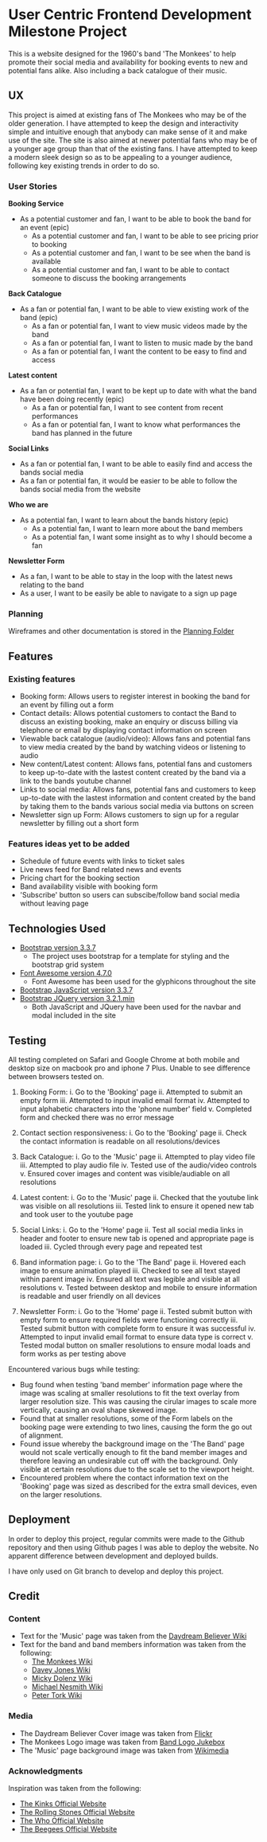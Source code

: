 # User Centric Frontend Development Milestone Project

This is a website designed for the 1960's band 'The Monkees' to help promote their social media and availability for booking events to new and potential fans alike. Also including a back catalogue of their music. 


## UX

This project is aimed at existing fans of The Monkees who may be of the older generation. I have attempted to keep the design and interactivity simple and intuitive enough that anybody can make sense of it and make use of the site. 
The site is also aimed at newer potential fans who may be of a younger age group than that of the existing fans. I have attempted to keep a modern sleek design so as to be appealing to a younger audience, following key existing trends in order to do so. 

### User Stories

**Booking Service**

- As a potential customer and fan, I want to be able to book the band for an event (epic)
  - As a potential customer and fan, I want to be able to see pricing prior to booking
  - As a potential customer and fan, I want to be see when the band is available
  - As a potential customer and fan, I want to be able to contact someone to discuss the booking arrangements

**Back Catalogue**

- As a fan or potential fan, I want to be able to view existing work of the band (epic)
  - As a fan or potential fan, I want to view music videos made by the band
  - As a fan or potential fan, I want to listen to music made by the band
  - As a fan or potential fan, I want the content to be easy to find and access

**Latest content**

- As a fan or potential fan, I want to be kept up to date with what the band have been doing recently (epic)
  - As a fan or potential fan, I want to see content from recent performances
  - As a fan or potential fan, I want to know what performances the band has planned in the future

**Social Links**

- As a fan or potential fan, I want to be able to easily find and access the bands social media
- As a fan or potential fan, it would be easier to be able to follow the bands social media from the website

**Who we are**

- As a potential fan, I want to learn about the bands history (epic)
  - As a potential fan, I want to learn more about the band members
  - As a potential fan, I want some insight as to why I should become a fan

**Newsletter Form**

- As a fan, I want to be able to stay in the loop with the latest news relating to the band
- As a user, I want to be easily be able to navigate to a sign up page

### Planning 

Wireframes and other documentation is stored in the [Planning Folder](planning)


## Features

### Existing features

- Booking form: Allows users to register interest in booking the band for an event by filling out a form
- Contact details: Allows potential customers to contact the Band to discuss an existing booking, make an enquiry or discuss billing via telephone or email by displaying contact information on screen
- Viewable back catalogue (audio/video): Allows fans and potential fans to view media created by the band by watching videos or listening to audio
- New content/Latest content: Allows fans, potential fans and customers to keep up-to-date with the lastest content created by the band via a link to the bands youtube channel
- Links to social media: Allows fans, potential fans and customers to keep up-to-date with the lastest information and content created by the band by taking them to the bands various social media via buttons on screen
- Newsletter sign up Form: Allows customers to sign up for a regular newsletter by filling out a short form

### Features ideas yet to be added

- Schedule of future events with links to ticket sales
- Live news feed for Band related news and events
- Pricing chart for the booking section
- Band availability visible with booking form
- 'Subscribe' button so users can subscibe/follow band social media without leaving page


## Technologies Used

- [Bootstrap version 3.3.7](https://getbootstrap.com/docs/3.3/getting-started/)
  - The project uses bootstrap for a template for styling and the bootstrap grid system
- [Font Awesome version 4.7.0](https://fontawesome.com/v4.7.0/)
  - Font Awesome has been used for the glyphicons throughout the site 
- [Bootstrap JavaScript version 3.3.7](https://getbootstrap.com/docs/3.3/javascript/)
- [Bootstrap JQuery version 3.2.1.min](https://getbootstrap.com/docs/3.3/javascript/)
  - Both JavaScript and JQuery have been used for the navbar and modal included in the site


## Testing

All testing completed on Safari and Google Chrome at both mobile and desktop size on macbook pro and iphone 7 Plus. Unable to see difference between browsers tested on.

1. Booking Form:
    i. Go to the 'Booking' page
   ii. Attempted to submit an empty form
  iii. Attempted to input invalid email format
   iv. Attempted to input alphabetic characters into the 'phone number' field
    v. Completed form and checked there was no error message

2. Contact section responsiveness:
    i. Go to the 'Booking' page
   ii. Check the contact information is readable on all resolutions/devices

3. Back Catalogue:
    i. Go to the 'Music' page
   ii. Attempted to play video file
  iii. Attempted to play audio file
   iv. Tested use of the audio/video controls
    v. Ensured cover images and content was visible/audiable on all resolutions

4. Latest content:
    i. Go to the 'Music' page
   ii. Checked that the youtube link was visible on all resolutions
  iii. Tested link to ensure it opened new tab and took user to the youtube page

5. Social Links:
    i. Go to the 'Home' page
   ii. Test all social media links in header and footer to ensure new tab is opened and appropriate page is loaded
  iii. Cycled through every page and repeated test

6. Band information page:
    i. Go to the 'The Band' page
   ii. Hovered each image to ensure animation played
  iii. Checked to see all text stayed within parent image
   iv. Ensured all text was legible and visible at all resolutions
    v. Tested between desktop and mobile to ensure information is readable and user friendly on all devices

7. Newsletter Form:
    i. Go to the 'Home' page
   ii. Tested submit button with empty form to ensure required fields were functioning correctly
  iii. Tested submit button with complete form to ensure it was successful
   iv. Attempted to input invalid email format to ensure data type is correct
    v. Tested modal button on smaller resolutions to ensure modal loads and form works as per testing above

Encountered various bugs while testing:

- Bug found when testing 'band member' information page where the image was scaling at smaller resolutions to fit the text overlay from larger resolution size. This was causing the cirular images to scale more vertically, causing an oval shape skewed image.
- Found that at smaller resolutions, some of the Form labels on the booking page were extending to two lines, causing the form the go out of alignment. 
- Found issue whereby the background image on the 'The Band' page would not scale vertically enough to fit the band member images and therefore leaving an undesirable cut off with the background. Only visible at certain resolutions due to the scale set to the viewport height.
- Encountered problem where the contact information text on the 'Booking' page was sized as described for the extra small devices, even on the larger resolutions.


## Deployment

In order to deploy this project, regular commits were made to the Github repository and then using Github pages I was able to deploy the website. No apparent difference between development and deployed builds.

I have only used on Git branch to develop and deploy this project. 

## Credit

### Content

- Text for the 'Music' page was taken from the [Daydream Believer Wiki](https://en.wikipedia.org/wiki/Daydream_Believer)
- Text for the band and band members information was taken from the following:
  - [The Monkees Wiki](https://en.wikipedia.org/wiki/The_Monkees)
  - [Davey Jones Wiki](https://en.wikipedia.org/wiki/Davy_Jones_(musician))
  - [Micky Dolenz Wiki](https://en.wikipedia.org/wiki/Micky_Dolenz)
  - [Michael Nesmith Wiki](https://en.wikipedia.org/wiki/Michael_Nesmith)
  - [Peter Tork Wiki](https://en.wikipedia.org/wiki/Peter_Tork)

### Media

- The Daydream Believer Cover image was taken from [Flickr](https://www.flickr.com/photos/cdrummbks/8265470236/)
- The Monkees Logo image was taken from [Band Logo Jukebox](https://www.bandlogojukebox.com/blog/2017/12/4/m1-the-monkees)
- The 'Music' page background image was taken from [Wikimedia](https://commons.wikimedia.org/wiki/File:The_Monkees_May_1967.jpg)

### Acknowledgments

Inspiration was taken from the following: 

- [The Kinks Official Website](https://thekinks.info/news/)
- [The Rolling Stones Official Website](http://www.rollingstones.com/)
- [The Who Official Website](https://www.thewho.com/)
- [The Beegees Official Website](http://www.beegees.com/)
